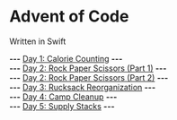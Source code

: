 # Advent of Code

Written in Swift

**---** [Day 1: Calorie Counting](AdventOfCode2022/AdventOfCode2022/Day1/Day1.swift) **---**<br />
**---** [Day 2: Rock Paper Scissors (Part 1)](AdventOfCode2022/AdventOfCode2022/Day2/Day2Part1.swift) **---**<br />
**---** [Day 2: Rock Paper Scissors (Part 2)](AdventOfCode2022/AdventOfCode2022/Day2/Day2Part2.swift) **---**<br />
**---** [Day 3: Rucksack Reorganization](AdventOfCode2022/AdventOfCode2022/Day3/Day3.swift) **---**<br />
**---** [Day 4: Camp Cleanup](AdventOfCode2022/AdventOfCode2022/Day4/Day4.swift) **---**<br />
**---** [Day 5: Supply Stacks](AdventOfCode2022/AdventOfCode2022/Day5/Day5.swift) **---**<br />
